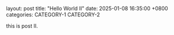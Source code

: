 layout: post
title: "Hello World II"
date: 2025-01-08 16:35:00 +0800
categories: CATEGORY-1 CATEGORY-2

this is post II.
